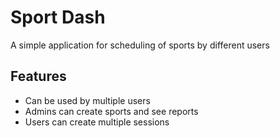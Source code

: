 
# Sport Dash

A simple application for scheduling of sports by different users

## Features

- Can be used by multiple users
- Admins can create sports and see reports
- Users can create multiple sessions

